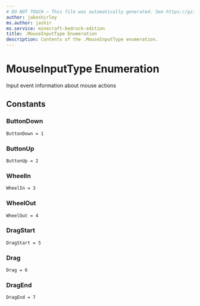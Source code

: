 ```yaml
---
# DO NOT TOUCH — This file was automatically generated. See https://github.com/mojang/minecraftapidocsgenerator to modify descriptions, examples, etc.
author: jakeshirley
ms.author: jashir
ms.service: minecraft-bedrock-edition
title: .MouseInputType Enumeration
description: Contents of the .MouseInputType enumeration.
---
```

# MouseInputType Enumeration

Input event information about mouse actions

## Constants
### **ButtonDown**
`ButtonDown = 1`
### **ButtonUp**
`ButtonUp = 2`
### **WheelIn**
`WheelIn = 3`
### **WheelOut**
`WheelOut = 4`
### **DragStart**
`DragStart = 5`
### **Drag**
`Drag = 6`
### **DragEnd**
`DragEnd = 7`
